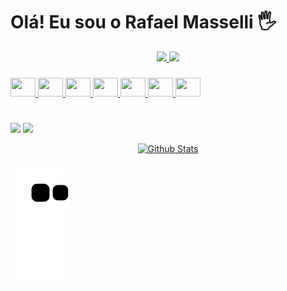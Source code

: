 # Olá! Eu sou o Rafael Masselli 🖐️

<div align="center">
  <a href="https://github.com/rafaelmasselli">
  <img height="180em" src="https://github-readme-stats.vercel.app/api?username=rafaelmasselli&show_icons=true&theme=dark&include_all_commits=true&count_private=true"/>
      <img height="180em" src="https://github-readme-stats.vercel.app/api/top-langs/?username=rafaelmasselli&layout=compact&langs_count=7&theme=dark"/>
  
</div>

  ###
<div>
  <a href="https://www.linkedin.com/in/rafael-masselli-740921214/">
   <img height="30em"  width="40" src="https://cdn.jsdelivr.net/gh/devicons/devicon/icons/javascript/javascript-original.svg" />
   <img height="30em"  width="40"src="https://cdn.jsdelivr.net/gh/devicons/devicon/icons/typescript/typescript-original.svg" />
   <img  height="30em"  width="40" src="https://cdn.jsdelivr.net/gh/devicons/devicon/icons/react/react-original.svg" />
   <img height="30em"  width="40" src="https://cdn.jsdelivr.net/gh/devicons/devicon/icons/nodejs/nodejs-original.svg" />
   <img height="30em"  width="40" src="https://cdn.jsdelivr.net/gh/devicons/devicon/icons/nestjs/nestjs-plain.svg" />
   <img height="30em"  width="40" src="https://cdn.jsdelivr.net/gh/devicons/devicon/icons/html5/html5-original.svg" />
  <img height="30em" width="40" src="https://cdn.jsdelivr.net/gh/devicons/devicon/icons/css3/css3-original.svg" />
  </a>
</div>

#
<div>
  <a href="https://github.com/rafaelmasselli">
  <a href = "mailto:rafaelmasselli0@gmail.com"><img src="https://img.shields.io/badge/-Gmail-%23333?style=for-the-badge&logo=gmail&logoColor=white" target="_blank"></a>
      <a href="https://www.linkedin.com/in/rafael-masselli-740921214/" target="_blank"><img src= "https://img.shields.io/badge/LinkedIn-0077B5?style=for-the-badge&logo=linkedin&logoColor=white">
</div>

<p align="center">
  <a href="https://www.linkedin.com/in/rafael-masselli-740921214/">
    <img src="https://raw.githubusercontent.com/bornmay/bornmay/Update/svg/Bottom.svg" alt="Github Stats" />
</p>

![Snake animation](https://github.com/rafaelmasselli/rafaelmasselli/blob/output/github-contribution-grid-snake.svg)
